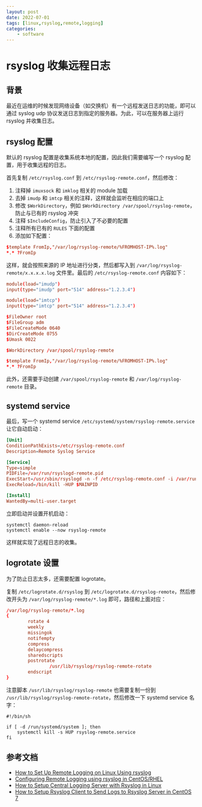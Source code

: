 ```yaml
---
layout: post
date: 2022-07-01
tags: [linux,rsyslog,remote,logging]
categories:
    - software
---
```


# rsyslog 收集远程日志

## 背景

最近在运维的时候发现网络设备（如交换机）有一个远程发送日志的功能，即可以通过 syslog udp 协议发送日志到指定的服务器。为此，可以在服务器上运行 rsyslog 并收集日志。

## rsyslog 配置

默认的 rsyslog 配置是收集系统本地的配置，因此我们需要编写一个 rsyslog 配置，用于收集远程的日志。

首先复制 `/etc/rsyslog.conf` 到 `/etc/rsyslog-remote.conf`，然后修改：

1. 注释掉 `imuxsock` 和 `imklog` 相关的 module 加载
2. 去掉 `imudp` 和 `imtcp` 相关的注释，这样就会监听在相应的端口上
3. 修改 `$WorkDirectory`，例如 `$WorkDirectory /var/spool/rsyslog-remote`，防止与已有的 rsyslog 冲突
4. 注释 `$IncludeConfig`，防止引入了不必要的配置
5. 注释所有已有的 `RULES` 下面的配置
6. 添加如下配置：

```conf
$template FromIp,"/var/log/rsyslog-remote/%FROMHOST-IP%.log"
*.* ?FromIp
```

这样，就会按照来源的 IP 地址进行分类，然后都写入到 `/var/log/rsyslog-remote/x.x.x.x.log` 文件里。最后的 `/etc/rsyslog-remote.conf` 内容如下：

```conf
module(load="imudp")
input(type="imudp" port="514" address="1.2.3.4")

module(load="imtcp")
input(type="imtcp" port="514" address="1.2.3.4")

$FileOwner root
$FileGroup adm
$FileCreateMode 0640
$DirCreateMode 0755
$Umask 0022

$WorkDirectory /var/spool/rsyslog-remote

$template FromIp,"/var/log/rsyslog-remote/%FROMHOST-IP%.log"
*.* ?FromIp
```

此外，还需要手动创建 `/var/spool/rsyslog-remote` 和 `/var/log/rsyslog-remote` 目录。

## systemd service

最后，写一个 systemd service `/etc/systemd/system/rsyslog-remote.service` 让它自动启动：

```toml
[Unit]
ConditionPathExists=/etc/rsyslog-remote.conf
Description=Remote Syslog Service

[Service]
Type=simple
PIDFile=/var/run/rsyslogd-remote.pid
ExecStart=/usr/sbin/rsyslogd -n -f /etc/rsyslog-remote.conf -i /var/run/rsyslogd-remote.pid
ExecReload=/bin/kill -HUP $MAINPID

[Install]
WantedBy=multi-user.target
```

立即启动并设置开机启动：

```shell
systemctl daemon-reload
systemctl enable --now rsyslog-remote
```

这样就实现了远程日志的收集。

## logrotate 设置

为了防止日志太多，还需要配置 logrotate。

复制 `/etc/logrotate.d/rsyslog` 到 `/etc/logrotate.d/rsyslog-remote`，然后修改开头为 `/var/log/rsyslog-remote/*.log` 即可，路径和上面对应：

```conf
/var/log/rsyslog-remote/*.log
{
        rotate 4
        weekly
        missingok
        notifempty
        compress
        delaycompress
        sharedscripts
        postrotate
                /usr/lib/rsyslog/rsyslog-remote-rotate
        endscript
}
```

注意脚本 `/usr/lib/rsyslog/rsyslog-remote` 也需要复制一份到 `/usr/lib/rsyslog/rsyslog-remote-rotate`，然后修改一下 systemd service 名字：

```shell
#!/bin/sh

if [ -d /run/systemd/system ]; then
    systemctl kill -s HUP rsyslog-remote.service
fi
```

## 参考文档

- [How to Set Up Remote Logging on Linux Using rsyslog](https://www.makeuseof.com/set-up-linux-remote-logging-using-rsyslog/)
- [Configuring Remote Logging using rsyslog in CentOS/RHEL](https://www.thegeekdiary.com/configuring-remote-logging-using-rsyslog-in-centos-rhel/)
- [How to Setup Central Logging Server with Rsyslog in Linux](https://www.tecmint.com/install-rsyslog-centralized-logging-in-centos-ubuntu/)
- [How to Setup Rsyslog Client to Send Logs to Rsyslog Server in CentOS 7](https://www.tecmint.com/setup-rsyslog-client-to-send-logs-to-rsyslog-server-in-centos-7/)